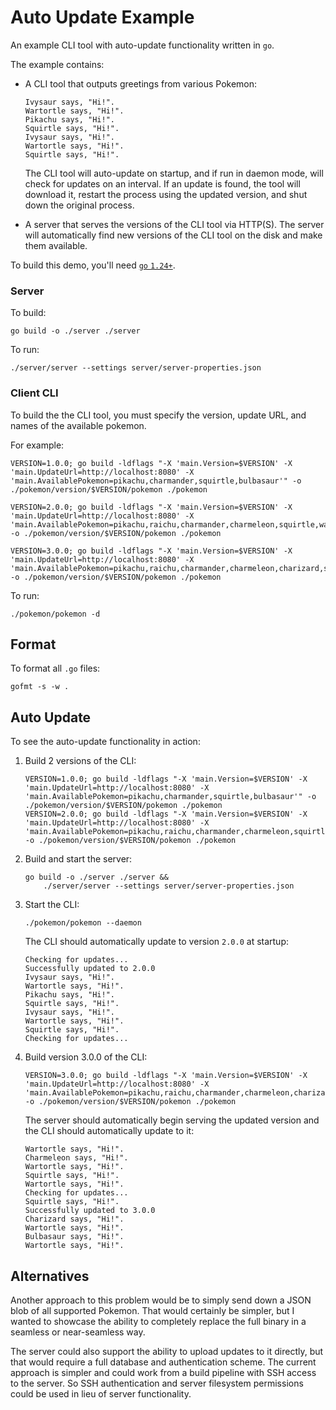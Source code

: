 # Auto Update Example

An example CLI tool with auto-update functionality written in `go`.

The example contains:

* A CLI tool that outputs greetings from various Pokemon:

    ```
    Ivysaur says, "Hi!".
    Wartortle says, "Hi!".
    Pikachu says, "Hi!".
    Squirtle says, "Hi!".
    Ivysaur says, "Hi!".
    Wartortle says, "Hi!".
    Squirtle says, "Hi!".
    ```

    The CLI tool will auto-update on startup, and if run in daemon mode, will
    check for updates on an interval. If an update is found, the tool will
    download it, restart the process using the updated version, and shut down
    the original process.
* A server that serves the versions of the CLI tool via HTTP(S). The server will 
    automatically find new versions of the CLI tool on the disk and make them
    available.

To build this demo, you'll need [`go` `1.24+`](https://go.dev/dl/).

### Server

To build:

```
go build -o ./server ./server
```

To run:

```
./server/server --settings server/server-properties.json
```

### Client CLI

To build the the CLI tool, you must specify the version, update URL, and names of the available pokemon.

For example:

```
VERSION=1.0.0; go build -ldflags "-X 'main.Version=$VERSION' -X 'main.UpdateUrl=http://localhost:8080' -X 'main.AvailablePokemon=pikachu,charmander,squirtle,bulbasaur'" -o ./pokemon/version/$VERSION/pokemon ./pokemon
```

```
VERSION=2.0.0; go build -ldflags "-X 'main.Version=$VERSION' -X 'main.UpdateUrl=http://localhost:8080' -X 'main.AvailablePokemon=pikachu,raichu,charmander,charmeleon,squirtle,wartortle,bulbasaur,ivysaur'" -o ./pokemon/version/$VERSION/pokemon ./pokemon
```

```
VERSION=3.0.0; go build -ldflags "-X 'main.Version=$VERSION' -X 'main.UpdateUrl=http://localhost:8080' -X 'main.AvailablePokemon=pikachu,raichu,charmander,charmeleon,charizard,squirtle,wartortle,blastoise,bulbasaur,ivysaur,venusaur'" -o ./pokemon/version/$VERSION/pokemon ./pokemon
```

To run:

```
./pokemon/pokemon -d
```

## Format

To format all `.go` files:

```
gofmt -s -w .
```

## Auto Update

To see the auto-update functionality in action:

1. Build 2 versions of the CLI:

    ```
    VERSION=1.0.0; go build -ldflags "-X 'main.Version=$VERSION' -X 'main.UpdateUrl=http://localhost:8080' -X 'main.AvailablePokemon=pikachu,charmander,squirtle,bulbasaur'" -o ./pokemon/version/$VERSION/pokemon ./pokemon
    VERSION=2.0.0; go build -ldflags "-X 'main.Version=$VERSION' -X 'main.UpdateUrl=http://localhost:8080' -X 'main.AvailablePokemon=pikachu,raichu,charmander,charmeleon,squirtle,wartortle,bulbasaur,ivysaur'" -o ./pokemon/version/$VERSION/pokemon ./pokemon
    ```

2. Build and start the server:

    ```
    go build -o ./server ./server &&
        ./server/server --settings server/server-properties.json
    ```

3. Start the CLI:

    ```
    ./pokemon/pokemon --daemon
    ```

    The CLI should automatically update to version `2.0.0` at startup:

    ```
    Checking for updates...
    Successfully updated to 2.0.0
    Ivysaur says, "Hi!".
    Wartortle says, "Hi!".
    Pikachu says, "Hi!".
    Squirtle says, "Hi!".
    Ivysaur says, "Hi!".
    Wartortle says, "Hi!".
    Squirtle says, "Hi!".
    Checking for updates...
    ```

4. Build version 3.0.0 of the CLI:

    ```
    VERSION=3.0.0; go build -ldflags "-X 'main.Version=$VERSION' -X 'main.UpdateUrl=http://localhost:8080' -X 'main.AvailablePokemon=pikachu,raichu,charmander,charmeleon,charizard,squirtle,wartortle,blastoise,bulbasaur,ivysaur,venusaur'" -o ./pokemon/version/$VERSION/pokemon ./pokemon
    ```

    The server should automatically begin serving the updated version and the
    CLI should automatically update to it:

    ```
    Wartortle says, "Hi!".
    Charmeleon says, "Hi!".
    Wartortle says, "Hi!".
    Squirtle says, "Hi!".
    Wartortle says, "Hi!".
    Checking for updates...
    Squirtle says, "Hi!".
    Successfully updated to 3.0.0
    Charizard says, "Hi!".
    Wartortle says, "Hi!".
    Bulbasaur says, "Hi!".
    Wartortle says, "Hi!".
    ```

## Alternatives

Another approach to this problem would be to simply send down a JSON blob of
all supported Pokemon. That would certainly be simpler, but I wanted
to showcase the ability to completely replace the full binary in a seamless or
near-seamless way.

The server could also support the ability to upload updates to it directly, but
that would require a full database and authentication scheme. The current
approach is simpler and could work from a build pipeline with SSH access to the
server. So SSH authentication and server filesystem permissions could be used in
lieu of server functionality.
